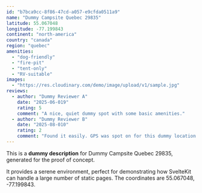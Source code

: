 ```yaml
---
id: "b7bca9cc-8f86-47cd-a057-e9cfda0511a9"
name: "Dummy Campsite Quebec 29835"
latitude: 55.067048
longitude: -77.199843
continent: "north-america"
country: "canada"
region: "quebec"
amenities:
  - "dog-friendly"
  - "fire-pit"
  - "tent-only"
  - "RV-suitable"
images:
  - "https://res.cloudinary.com/demo/image/upload/v1/sample.jpg"
reviews:
  - author: "Dummy Reviewer A"
    date: "2025-06-019"
    rating: 5
    comment: "A nice, quiet dummy spot with some basic amenities."
  - author: "Dummy Reviewer B"
    date: "2025-08-010"
    rating: 2
    comment: "Found it easily. GPS was spot on for this dummy location."
---
```


This is a **dummy description** for Dummy Campsite Quebec 29835, generated for the proof of concept.

It provides a serene environment, perfect for demonstrating how SvelteKit can handle a large number of static pages. The coordinates are 55.067048, -77.199843.
